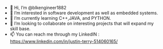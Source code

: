- 👋 Hi, I’m @blkengineer1882
- 👀 I’m interested in software development as well as embedded systems.
- 🌱 I’m currently learning C++,JAVA, and PYTHON.
- 💞️ I’m looking to collaborate on interesting projects that will expand my skill base.
- 📫 You can reach me through my LinkedIN : https://www.linkedin.com/in/justin-terry-514060165/

<!---
blkengineer1882/blkengineer1882 is a ✨ special ✨ repository because its `README.md` (this file) appears on your GitHub profile.
You can click the Preview link to take a look at your changes.
--->
